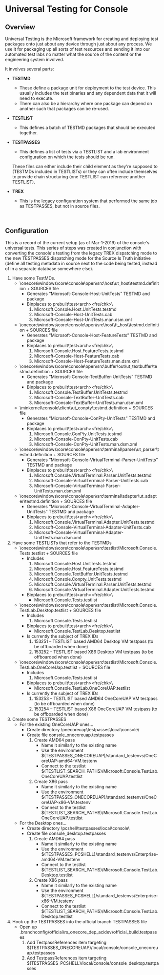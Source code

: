 # Universal Testing for Console

## Overview

Universal Testing is the Microsoft framework for creating and deploying test packages onto just about any device through just about any process. We use it for packaging up all sorts of test resources and sending it into our automated test labs no matter what the source of the content or the engineering system involved.

It involves several parts:
- **TESTMD**
  - These define a package unit for deployment to the test device. This usually includes the test binaries and any dependent data that it will need to execute.
  - There can also be a hierarchy where one package can depend on another such that packages can be re-used.

- **TESTLIST**
  - This defines a batch of TESTMD packages that should be executed together.

- **TESTPASSES**
  - This defines a list of tests via a TESTLIST and a lab environment configuration on which the tests should be run.

  These files can either include their child element as they're supposed to (TESTMDs included in TESTLISTs) or they can often include themselves to provide chain structuring (one TESTLIST can reference another TESTLIST).

- **TREX**
    - This is the legacy configuration system that performed the same job as TESTPASSES, but not in source files.

<br>

## Configuration

  This is a record of the current setup (as of Mar-1-2019) of the console's universal tests. This series of steps was created in conjunction with converting the console's testing from the legacy TREX dispatching mode to the new TESTPASSES dispatching mode for the Source Is Truth initiative (define all testing metadata in source next to the code being tested, instead of in a separate database somewhere else).

1.	Have some TestMDs.
    -	\onecore\windows\core\console\open\src\host\ut_host\testmd.definition + SOURCES file
        - 	Generates “Microsoft-Console-Host-UnitTests” TESTMD and package
        -	Binplaces to prebuilt\test\<arch>\<fre/chk>\
            1.	Microsoft.Console.Host.UnitTests.testmd
            1.	Microsoft-Console-Host-UnitTests.cab
            1.	Microsoft-Console-Host-UnitTests.man.dsm.xml
    - 	\onecore\windows\core\console\open\src\host\ft_host\testmd.definition + SOURCES file
        -	Generates “Microsoft-Console-Host-FeatureTests” TESTMD and package
        -	Binplaces to prebuilt\test\<arch>\<fre/chk>\
            1.	Microsoft.Console.Host.FeatureTests.testmd
            1.	Microsoft-Console-Host-FeatureTests.cab
            1.	Microsoft-Console-Host-FeatureTests.man.dsm.xml
    -	\onecore\windows\core\console\open\src\buffer\out\ut_textbuffer\testmd.definition + SOURCES file
        -	Generates “Microsoft-Console-TextBuffer-UnitTests” TESTMD and package
        -	Binplaces to prebuilt\test\<arch>\<fre/chk>\
            1.	Microsoft.Console.TextBuffer.UnitTests.testmd
            1.	Microsoft-Console-TextBuffer-UnitTests.cab
            1.	Microsoft-Console-TextBuffer-UnitTests.man.dsm.xml
    -	\minkernel\console\client\ut_conpty\testmd.definition + SOURCES file
        - 	Generates “Microsoft-Console-ConPty-UnitTests” TESTMD and package
        - 	Binplaces to prebuilt\test\<arch>\<fre/chk>\
            1.	Microsoft.Console.ConPty.UnitTests.testmd
            1.	Microsoft-Console-ConPty-UnitTests.cab
            1.	Microsoft-Console-ConPty-UnitTests.man.dsm.xml
    - 	\onecore\windows\core\console\open\src\terminal\parser\ut_parser\testmd.definition + SOURCES file
        - 	Generates “Microsoft-Console-VirtualTerminal-Parser-UnitTests” TESTMD and package
        - 	Binplaces to prebuilt\test\<arch>\<fre/chk>\
            1.	Microsoft.Console.VirtualTerminal.Parser.UnitTests.testmd
            1.	Microsoft-Console-VirtualTerminal-Parser-UnitTests.cab
            1.	Microsoft-Console-VirtualTerminal-Parser-UnitTests.man.dsm.xml
    - \onecore\windows\core\console\open\src\terminal\adapter\ut_adapter\testmd.definition + SOURCES file
        -	Generates “Microsoft-Console-VirtualTerminal-Adapter-UnitTests” TESTMD and package
        -	Binplaces to prebuilt\test\<arch>\<fre/chk>\
            1.	Microsoft.Console.VirtualTerminal.Adapter.UnitTests.testmd
            1.	Microsoft-Console-VirtualTerminal-Adapter-UnitTests.cab
            1.	Microsoft-Console-VirtualTerminal-Adapter-UnitTests.man.dsm.xml
1.	Have some TESTLISTs that refer to the TESTMDs
    - 	\onecore\windows\core\console\open\src\testlist\Microsoft.Console.Tests.testlist + SOURCES file
        - 	Includes 
            1.	Microsoft.Console.Host.UnitTests.testmd
            1.	Microsoft.Console.Host.FeatureTests.testmd
            1.	Microsoft.Console.TextBuffer.UnitTests.testmd
            1.	Microsoft.Console.Conpty.UnitTests.testmd
            1.	Microsoft.Console.VirtualTerminal.Parser.UnitTests.testmd
            1.	Microsoft.Console.VirtualTerminal.Adapter.UnitTests.testmd
        - 	Binplaces to prebuilt\test\<arch>\<fre/chk>\
            - 	Microsoft.Console.Tests.testlist
    - 	\onecore\windows\core\console\open\src\testlist\Microsoft.Console.TestLab.Desktop.testlist + SOURCES file
        - Includes
            1.	Microsoft.Console.Tests.testlist
        - 	Binplaces to prebuilt\test\<arch>\<fre/chk>\
            - 	Microsoft.Console.TestLab.Desktop.testlist
        - 	Is currently the subject of TREX IDs
            1.	153251 – TESTLIST based AMD64 Desktop VM testpass (to be offboarded when done)
            1.	153252 – TESTLIST based X86 Desktop VM testpass (to be offboarded when done)
    -	\onecore\windows\core\console\open\src\testlist\Microsoft.Console.TestLab.OneCoreUap.testlist + SOURCES file
        -	Includes
            1.	Microsoft.Console.Tests.testlist
        - 	Binplaces to prebuilt\test\<arch>\<fre/chk>\
            -	Microsoft.Console.TestLab.OneCoreUAP.testlist
        -	Is currently the subject of TREX IDs
            1.	153253 – TESTLIST based AMD64 OneCoreUAP VM testpass (to be offboarded when done)
            1.	153254 – TESTLIST based X86 OneCoreUAP VM testpass (to be offboarded when done)
1.	Create some TESTPASSES
    - 	For the existing OneCoreUAP ones…
        - 	Create directory \onecoreuap\testpasses\local\console\
        - 	Create file console_onecoreuap.testpasses
            1.	Create AMD64 pass
                -	Name it similarly to the existing name
                -	Use the environment $(TESTPASSES_ONECOREUAP)/standard_testenvs/OneCoreUAP-amd64-VM.testenv
                -	Connect to the testlist $(TESTLIST_SEARCH_PATHS)/Microsoft.Console.TestLab.OneCoreUAP.testlist
            1.	Create X86 pass
                -	Name it similarly to the existing name
                -	Use the environment $(TESTPASSES_ONECOREUAP)/standard_testenvs/OneCoreUAP-x86-VM.testenv
                -	Connect to the testlist $(TESTLIST_SEARCH_PATHS)/Microsoft.Console.TestLab.OneCoreUAP.testlist
    - 	For the Desktop ones…
        -	Create directory \pcshell\testpasses\local\console\
        - 	Create file console_desktop.testpasses
            1.	Create AMD64 pass
                - 	Name it similarly to the existing name
                - 	Use the environment $(TESTPASSES_PCSHELL)/standard_testenvs/Enterprise-amd64-VM.testenv
                - 	Connect to the testlist $(TESTLIST_SEARCH_PATHS)/Microsoft.Console.TestLab.Desktop.testlist
            1.	Create X86 pass
                - 	Name it similarly to the existing name
                - 	Use the environment $(TESTPASSES_PCSHELL)/standard_testenvs/Enterprise-x86-VM.testenv
                - 	Connect to the testlist $(TESTLIST_SEARCH_PATHS)/Microsoft.Console.TestLab.Desktop.testlist
1.	Hook up the TESTPASSES into the official branch TESTPASSES file
    - 	Open up \.branchconfig\official\rs_onecore_dep_acidev\official_build.testpasses
        1.	Add TestpassReferences item targeting $(TESTPASSES_ONECOREUAP)/local/console/console_onecoreuap.testpasses
        1.	Add TestpassReferences item targeting $(TESTPASSES_PCSHELL)/local/console/console_desktop.testpasses
